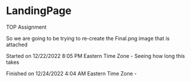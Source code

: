 # LandingPage
TOP Assignment

So we are going to be trying to re-create the Final.png image that is attached

Started on 12/22/2022 8:05 PM Eastern Time Zone - Seeing how long this takes

Finished on 12/24/2022 4:04 AM Eastern Time Zone - 
